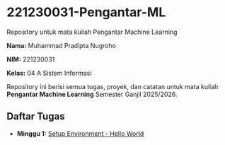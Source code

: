 # 221230031-Pengantar-ML
Repository untuk mata kuliah Pengantar Machine Learning 

**Nama:** Muhammad Pradipta Nugroho

**NIM:** 221230031

**Kelas:** 04 A Sistem Informasi

Repository ini berisi semua tugas, proyek, dan catatan untuk mata kuliah **Pengantar Machine Learning** Semester Ganjil 2025/2026.

## Daftar Tugas
- **Minggu 1:** [Setup Environment - Hello World](https://colab.research.google.com/github/mpradiptanugroho-ops/221230031-Pengantar-ML/blob/main/Tugas_Minggu_1_Hello_World.ipynb)
